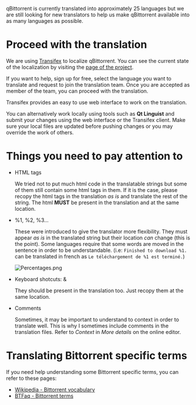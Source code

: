 qBittorrent is currently translated into approximately 25 languages but we are still looking for new translators to help us make qBittorrent available into as many languages as possible.

# Proceed with the translation
We are using [Transifex](https://www.transifex.com/) to localize qBittorrent. You can see the current state of the localization by visiting the [page of the project](https://www.transifex.com/sledgehammer999/qbittorrent/).

If you want to help, sign up for free, select the language you want to translate and request to join the translation team.
Once you are accepted as member of the team, you can proceed with the translation.

Transifex provides an easy to use web interface to work on the translation.

You can alternatively work locally using tools such as **Qt Linguist** and submit your changes using the web interface or the Transifex client. Make sure your local files are updated before pushing changes or you may override the work of others.

# Things you need to pay attention to
* HTML tags

  We tried not to put much html code in the translatable strings but some of them still contain some html tags in them. If it is the case, please recopy the html tags in the translation *as is* and translate the rest of the string. The html **MUST** be present in the translation and at the same location.

* %1, %2, %3...

  These were introduced to give the translator more flexibility. They must appear *as is* in the translated string but their location *can* change (this is the point). Some languages require that some words are moved in the sentence in order to be understandable. (i.e: `Finished to download %1.` can be translated in french as `Le téléchargement de %1 est terminé.`)

  ![Percentages.png](http://www.qbittorrent.org/wiki-images/Percentages.png)

* Keyboard shotcuts: &

  They should be present in the translation too. Just recopy them at the same location.

* Comments

  Sometimes, it may be important to understand to context in order to translate well. This is why I sometimes include comments in the translation files. Refer to *Context* in *More details* on the online editor.

# Translating Bittorrent specific terms
If you need help understanding some Bittorrent specific terms, you can refer to these pages:
* [Wikipedia - Bittorrent vocabulary](https://en.wikipedia.org/wiki/BitTorrent_vocabulary)
* [BTFaq - Bittorrent terms](http://btfaq.com/serve/cache/23.html)
